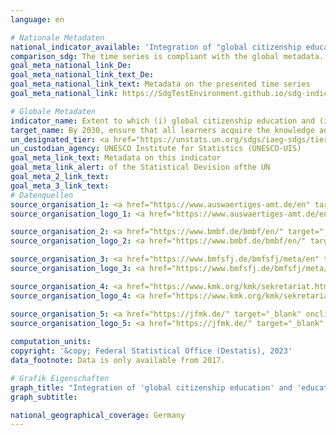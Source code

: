 ```yaml
---
language: en    

# Nationale Metadaten    
national_indicator_available: 'Integration of "global citizenship education" and "education for sustainable development" into the education system'    
comparison_sdg: The time series is compliant with the global metadata.    
goal_meta_national_link_De: 
goal_meta_national_link_text_De: 
goal_meta_national_link_text: Metadata on the presented time series
goal_meta_national_link: https://SdgTestEnvironment.github.io/sdg-indicators/public/Meta/4.7.1.pdf    

# Globale Metadaten    
indicator_name: Extent to which (i) global citizenship education and (ii) education for sustainable development are mainstreamed in (a) national education policies; (b) curricula; (c) teacher education; and (d) student assessment    
target_name: By 2030, ensure that all learners acquire the knowledge and skills needed to promote sustainable development, including, among others, through education for sustainable development and sustainable lifestyles, human rights, gender equality, promotion of a culture of peace and non-violence, global citizenship and appreciation of cultural diversity and of culture's contribution to sustainable development    
un_designated_tier: <a href="https://unstats.un.org/sdgs/iaeg-sdgs/tier-classification/" title="Click here for more information on the UN tier classification."  target="_blank" onclick="return confirm_alert(this);">Tier II</a>    
un_custodian_agency: UNESCO Institute for Statistics (UNESCO-UIS)    
goal_meta_link_text: Metadata on this indicator    
goal_meta_link_alert: of the Statistical Devision ofthe UN    
goal_meta_2_link_text:     
goal_meta_3_link_text:         
# Datenquellen
source_organisation_1: <a href="https://www.auswaertiges-amt.de/en" target="_blank" onclick="return confirm_alert('');"> Federal Foreign Office </a>
source_organisation_logo_1: <a href="https://www.auswaertiges-amt.de/en" target="_blank" onclick="return confirm_alert('');"><img src="https://g205sdgs.github.io/sdg-indicators/public/OrgImgEn/aa.png" alt="Logo aa" style="height:60px; width:148px"/></a>

source_organisation_2: <a href="https://www.bmbf.de/bmbf/en/" target="_blank" onclick="return confirm_alert('');"> Federal Ministry of Education and Research </a>
source_organisation_logo_2: <a href="https://www.bmbf.de/bmbf/en/" target="_blank" onclick="return confirm_alert('');"><img src="https://g205sdgs.github.io/sdg-indicators/public/OrgImgEn/bmbf.png" alt="Logo bmbf" style="height:60px; width:148px"/></a>

source_organisation_3: <a href="https://www.bmfsfj.de/bmfsfj/meta/en" target="_blank" onclick="return confirm_alert('');"> Federal Ministry for Family Affairs, Senior Citizens, Women and Youth </a>
source_organisation_logo_3: <a href="https://www.bmfsfj.de/bmfsfj/meta/en" target="_blank" onclick="return confirm_alert('');"><img src="https://g205sdgs.github.io/sdg-indicators/public/OrgImgEn/bmfsfj.png" alt="Logo bmfsfj" style="height:60px; width:148px"/></a>

source_organisation_4: <a href="https://www.kmk.org/kmk/sekretariat.html" target="_blank" onclick="return confirm_alert('');"> Secretariat of the Standing Conference of the Ministers of Education and Cultural Affairs of the Länder in the Federal Republic of Germany (KMK) </a>
source_organisation_logo_4: <a href="https://www.kmk.org/kmk/sekretariat.html" target="_blank" onclick="return confirm_alert('');"><img src="https://g205sdgs.github.io/sdg-indicators/public/OrgImgEn/kmk.png" alt="Logo kmk" style="height:60px; width:148px"/></a>

source_organisation_5: <a href="https://jfmk.de/" target="_blank" onclick="return confirm_alert('');"> Secretariat of the Conference of Ministers for Youth and Family Affairs of the Länder in the Federal Republic of Germany </a>
source_organisation_logo_5: <a href="https://jfmk.de/" target="_blank" onclick="return confirm_alert('');"><img src="https://g205sdgs.github.io/sdg-indicators/public/OrgImgEn/jfmk.png" alt="Logo jfmk" style="height:60px; width:148px"/></a>
    
computation_units:    
copyright: '&copy; Federal Statistical Office (Destatis), 2023'    
data_footnote: Data is only available from 2017.    

# Grafik Eigenschaften    
graph_title: "Integration of 'global citizenship education' and 'education for sustainable development' in the education system"
graph_subtitle:     

national_geographical_coverage: Germany    
---
```


<span></span>
